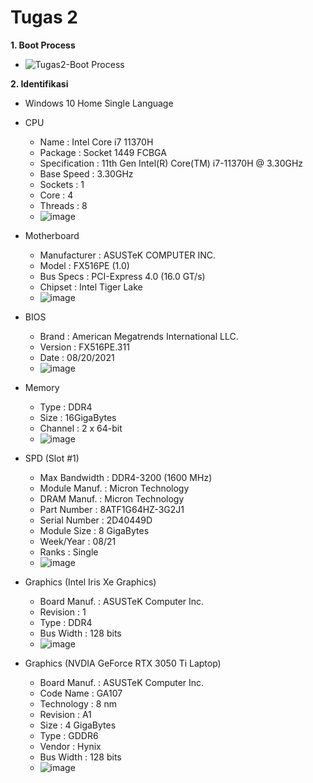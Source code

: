 # Tugas 2
**1. Boot Process**
- ![Tugas2-Boot Process](https://github.com/DimasIvandaFauzi/SysOP24-3123521022/assets/160553968/df192f02-7fd9-456f-8ce0-e79b8f5ff7b4)
   
**2. Identifikasi**
- Windows 10 Home Single Language
- CPU
   - Name : Intel Core i7 11370H
   - Package : Socket 1449 FCBGA
   - Specification : 11th Gen Intel(R) Core(TM) i7-11370H @ 3.30GHz
   - Base Speed : 3.30GHz
   - Sockets : 1
   - Core : 4
   - Threads : 8
   - ![image](https://github.com/DimasIvandaFauzi/SysOP24-3123521022/assets/160553968/178f9f7c-cf3e-4056-b714-a9ce5602dd21)

     
- Motherboard
   - Manufacturer : ASUSTeK COMPUTER INC.
   - Model : FX516PE (1.0)
   - Bus Specs : PCI-Express 4.0 (16.0 GT/s)
   - Chipset : Intel Tiger Lake
   - ![image](https://github.com/DimasIvandaFauzi/SysOP24-3123521022/assets/160553968/e8db1df2-a4ec-44e4-a028-d1698db058ea)

     
- BIOS
   - Brand : American Megatrends International LLC.
   - Version : FX516PE.311
   - Date : 08/20/2021
   - ![image](https://github.com/DimasIvandaFauzi/SysOP24-3123521022/assets/160553968/bfdf998f-3b74-494c-a445-8054e0c134d6)

     
- Memory
   - Type : DDR4
   - Size : 16GigaBytes
   - Channel : 2 x 64-bit
   - ![image](https://github.com/DimasIvandaFauzi/SysOP24-3123521022/assets/160553968/7a6b64f6-6d28-4c54-9380-5914cade27dc)

     
- SPD (Slot #1)
   - Max Bandwidth : DDR4-3200 (1600 MHz)
   - Module Manuf. : Micron Technology
   - DRAM Manuf. : Micron Technology
   - Part Number : 8ATF1G64HZ-3G2J1
   - Serial Number : 2D40449D
   - Module Size : 8 GigaBytes
   - Week/Year : 08/21
   - Ranks : Single
   - ![image](https://github.com/DimasIvandaFauzi/SysOP24-3123521022/assets/160553968/db37c492-9c8c-4bda-8bfc-6b87fe8b9bcf)

   
- Graphics (Intel Iris Xe Graphics)
   - Board Manuf. : ASUSTeK Computer Inc.
   - Revision : 1
   - Type : DDR4
   - Bus Width : 128 bits
   - ![image](https://github.com/DimasIvandaFauzi/SysOP24-3123521022/assets/160553968/a756a1e3-c2e8-417a-9bd2-497fa43057a3)


- Graphics (NVDIA GeForce RTX 3050 Ti Laptop)
  - Board Manuf. : ASUSTeK Computer Inc.
  - Code Name : GA107
  - Technology : 8 nm
  - Revision : A1
  - Size : 4 GigaBytes
  - Type : GDDR6
  - Vendor : Hynix
  - Bus Width : 128 bits
  - ![image](https://github.com/DimasIvandaFauzi/SysOP24-3123521022/assets/160553968/285ad3ae-cef1-455b-95e6-2506270ebf9c)

